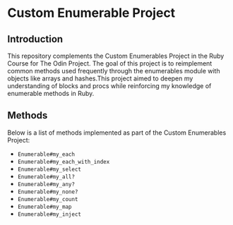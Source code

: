 # Custom Enumerable Project

## Introduction
This repository complements the Custom Enumerables Project in the Ruby Course for The Odin Project. The goal of this project is to reimplement common methods used frequently through the enumerables module with objects like arrays and hashes.This project aimed to deepen my understanding of blocks and procs while reinforcing my knowledge of enumerable methods in Ruby.

## Methods
Below is a list of methods implemented as part of the Custom Enumerables Project:

- `Enumerable#my_each`
- `Enumerable#my_each_with_index`
- `Enumerable#my_select`
- `Enumerable#my_all?`
- `Enumerable#my_any?`
- `Enumerable#my_none?`
- `Enumerable#my_count`
- `Enumerable#my_map`
- `Enumerable#my_inject`

